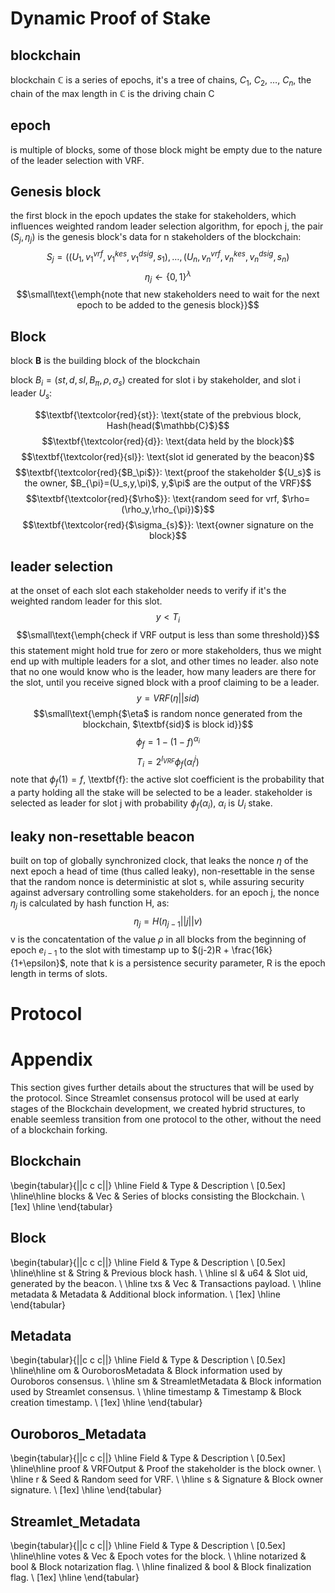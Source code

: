 # Dynamic Proof of Stake

## blockchain

blockchain $\mathbb{C}$ is a series of epochs, it's a tree of chains, $C_1$, $C_2$, $\dots$, $C_n$, the chain of the max length in $\mathbb{C}$ is the driving chain C

## epoch
is multiple of blocks, some of those block might be empty due to the nature of the leader selection with VRF.


## Genesis block
the first block in the epoch updates the stake for stakeholders, which influences weighted random leader selection algorithm, for epoch j, the pair ($S_j,\eta_j$) is the genesis block's data for n stakeholders of the blockchain:
$$S_j=((U_1,v_1^{vrf},v_1^{kes},v_1^{dsig},s_1),\dots,(U_n,v_n^{vrf},v_n^{kes},v_n^{dsig},s_n)$$
$$\eta_j \leftarrow \{0,1\}^\lambda$$
$$\small\text{\emph{note that new stakeholders need to wait for the next epoch to be added to the genesis block}}$$

## Block
block $\textbf{B}$ is the building block of the blockchain

block $B_{i}=(st,d,sl,B_{\pi},\rho, \sigma_s)$ created for slot i by stakeholder, and slot i leader $U_s$:

$$\textbf{\textcolor{red}{st}}: \text{state of the prebvious block, Hash(head($\mathbb{C}$}$$
$$\textbf{\textcolor{red}{d}}: \text{data held by the block}$$
$$\textbf{\textcolor{red}{sl}}: \text{slot id generated by the beacon}$$
$$\textbf{\textcolor{red}{$B_\pi$}}: \text{proof the stakeholder ${U_s}$ is the owner, $B_{\pi}=(U_s,y,\pi)$, y,$\pi$ are the output of the VRF}$$
$$\textbf{\textcolor{red}{$\rho$}}: \text{random seed for vrf, $\rho=(\rho_y,\rho_{\pi})$}$$
$$\textbf{\textcolor{red}{$\sigma_{s}$}}: \text{owner signature on the block}$$



## leader selection
at the onset of each slot each stakeholder needs to verify if it's the weighted random leader for this slot.
$$y < T_{i}$$
$$\small\text{\emph{check if VRF output is less than some threshold}}$$
this statement might hold true for zero or more stakeholders, thus we might end up with multiple leaders for a slot, and other times no leader.
also note that no one would know who is the leader, how many leaders are there for the slot, until you receive signed block with a proof claiming to be a leader.
$$y = VRF(\eta||sid)$$
$$\small\text{\emph{$\eta$ is random nonce generated from the blockchain, $\textbf{sid}$ is block id}}$$
$$\phi_{f} = 1 - (1-f)^{\alpha_i}$$
$$T_{i} = 2^{l_{VRF}}\phi_{f}(\alpha_i^j)$$
note that $\phi_f(1)=f$, \textbf{f}: the active slot coefficient is the probability that a party holding all the stake will be selected to be a leader.
stakeholder is selected as leader for slot j with probability $\phi_f(\alpha_i)$, $\alpha_i$ is $U_i$ stake.

## leaky non-resettable beacon
built on top of globally synchronized clock, that leaks the nonce $\eta$ of the next epoch a head of time (thus called leaky), non-resettable in the sense that the random nonce is deterministic at slot s, while assuring security against adversary controlling some stakeholders.
for an epoch j, the nonce $\eta_j$ is calculated by hash function H, as:
$$\eta_j = H(\eta_{j-1}||j||v)$$
v is the  concatentation of the value $\rho$ in all blocks from the beginning of epoch $e_{i-1}$ to the slot with timestamp up to $(j-2)R + \frac{16k}{1+\epsilon}$, note that k is a persistence security parameter, R is the epoch length in terms of slots.


# Protocol

# Appendix
This section gives further details about the structures that will be used by the protocol. Since Streamlet consensus protocol will be used at early stages of the Blockchain development, we created hybrid structures, to enable seemless transition from one protocol to the other, without the need of a blockchain forking.

## Blockchain
\begin{tabular}{||c c c||} 
 \hline
 Field & Type & Description \\ [0.5ex] 
 \hline\hline
 blocks & Vec<Block> & Series of blocks consisting the Blockchain. \\ [1ex] 
 \hline
\end{tabular}

## Block
\begin{tabular}{||c c c||} 
 \hline
 Field & Type & Description \\ [0.5ex] 
 \hline\hline
 st & String & Previous block hash. \\ 
 \hline
 sl & u64 & Slot uid, generated by the beacon. \\
 \hline
 txs & Vec<Transaction> & Transactions payload. \\
 \hline
 metadata & Metadata & Additional block information. \\ [1ex] 
 \hline
\end{tabular}

## Metadata
\begin{tabular}{||c c c||} 
 \hline
 Field & Type & Description \\ [0.5ex] 
 \hline\hline
 om & OuroborosMetadata & Block information used by Ouroboros consensus. \\ 
 \hline
 sm & StreamletMetadata & Block information used by Streamlet consensus. \\
 \hline
 timestamp & Timestamp & Block creation timestamp. \\ [1ex] 
 \hline
\end{tabular}

## Ouroboros\_Metadata
\begin{tabular}{||c c c||} 
 \hline
 Field & Type & Description \\ [0.5ex] 
 \hline\hline
 proof & VRFOutput & Proof the stakeholder is the block owner. \\ 
 \hline
 r & Seed & Random seed for VRF. \\
 \hline
 s & Signature & Block owner signature. \\ [1ex] 
 \hline
\end{tabular}


## Streamlet\_Metadata
\begin{tabular}{||c c c||} 
 \hline
 Field & Type & Description \\ [0.5ex] 
 \hline\hline
 votes & Vec<Vote> & Epoch votes for the block. \\ 
 \hline
 notarized & bool & Block notarization flag. \\
 \hline
 finalized & bool & Block finalization flag. \\ [1ex] 
 \hline
\end{tabular}
